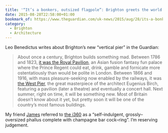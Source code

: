 ```yaml
---
title: '“It’s a bonkers, outsized flagpole”: Brighton greets the world’s tallest moving observation tower'
date: 2015-08-28T22:58:00+01:00
bookmark_of: https://www.theguardian.com/uk-news/2015/aug/28/its-a-bonkers-outsized-flagpole-brighton-greets-the-worlds-tallest-moving-observation-tower
category:
  - Brighton
  - Architecture
---
```

Leo Benedictus writes about Brighton’s new “vertical pier” in the Guardian:

> About once a century, Brighton builds something mad. Between 1786 and 1823, [it was the Royal Pavilion][1], an Asian fusion fantasy fun palace where the Prince Regent could eat, drink, gamble and fornicate more ostentatiously than would be polite in London. Between 1866 and 1916, with mass pleasure-seeking now enabled by the railways, it was [the West Pier][2], the great masterpiece of the architect Eugenius Birch, featuring a pavilion (later a theatre) and eventually a concert hall. Next summer, right on time, it will be something new. Most of Britain doesn’t know about it yet, but pretty soon it will be one of the country’s most famous buildings.

My friend [James][3] referred to [the i360][4] as a “self–indulgent, grossly–oversized phallus complete with champagne bar cock–ring”. I’m reserving judgement.

[1]: https://brightonmuseums.org.uk/royalpavilion/
[2]: https://www.westpier.co.uk/history/
[3]: https://twitter.com/boxman/status/637322230402281472
[4]: http://www.marksbarfield.com/projects/brighton-i360/

